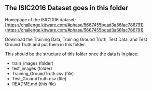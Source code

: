 ## The ISIC2016 Dataset goes in this folder

Homepage of the ISIC2016 dataset:
[https://challenge.kitware.com/#phase/5667455bcad3a56fac786791](https://challenge.kitware.com/#phase/5667455bcad3a56fac786791)

Download the Training Data, Training Ground Truth, Test Data, and Test Ground Truth and put them in this folder.

This should be the structure of this folder once the data is in place:
- train_images (folder)
- test_images (folder)
- Training_GroundTruth.csv (file)
- Test_GroundTruth.csv (file)
- README.md (this file)


